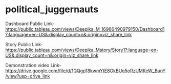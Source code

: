 # political_juggernauts
Dashboard Public Link-https://public.tableau.com/views/Deepika_M_16966490979150/Dashboard1?:language=en-US&:display_count=n&:origin=viz_share_link

Story Public Link-https://public.tableau.com/views/Deepika_Mstory/Story1?:language=en-US&:display_count=n&:origin=viz_share_link

Demonstration video Link-https://drive.google.com/file/d/1QQgp18kwmYtE8OkBUq5oRzUMKeW_BunY/view?usp=drive_link

